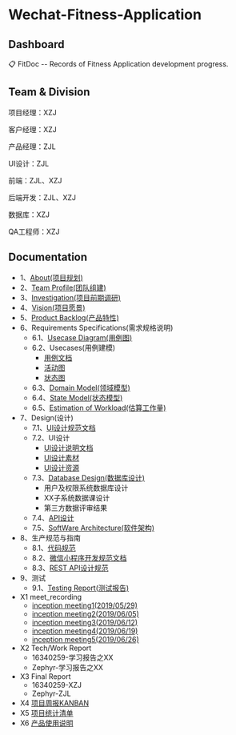# Wechat-Fitness-Application

## Dashboard

📋 FitDoc -- Records of Fitness Application development progress.

## Team & Division

项目经理：XZJ

客户经理：XZJ

产品经理：ZJL

UI设计：ZJL

前端：ZJL、XZJ

后端开发：ZJL、XZJ

数据库：XZJ

QA工程师：XZJ

## Documentation

* 1、[About(项目规划)](/Report/Documents/About.md)
* 2、[Team Profile(团队组建)](/Report/Documents/TeamProfile.md)
* 3、[Investigation(项目前期调研)](/Report/Documents/Investigation.md)
* 4、[Vision(项目愿景)](/Report/Documents/Vision.md)
* 5、[Product Backlog(产品特性)](/Report/Documents/ProductBacklog.md)
* 6、Requirements Specifications(需求规格说明)
  * 6.1、[Usecase Diagram(用例图)](/Report/Documents/RequirementsSpecifications/UsecaseDiagram.md)
  * 6.2、Usecases(用例建模)
    * [用例文档](/Report/Documents/RequirementsSpecifications/UsecaseDoc.md)
    * [活动图](/Report/Documents/RequirementsSpecifications/活动图.md)
    * [状态图](/Report/Documents/RequirementsSpecifications/状态图.md)
  * 6.3、[Domain Model(领域模型)](/Report/Documents/RequirementsSpecifications/DomainModel.md)
  * 6.4、[State Model(状态模型)](/Report/Documents/RequirementsSpecifications/StateModel.md)
  * 6.5、[Estimation of Workload(估算工作量)](/Report/Documents/RequirementsSpecifications/EstimationOfWorkloads.md)
* 7、Design(设计)
  * 7.1、[UI设计规范文档](/Report/Documents/Design/UIBacklog.md)
  * 7.2、UI设计
    * [UI设计说明文档](/Report/Documents/Design/UIDesignSpecifications.md)
    * [UI设计素材](/Report/Documents/Design/UIAssets)
    * [UI设计资源](/Report/Documents/Design/UISources)
  * 7.3、[Database Design(数据库设计)](/Report/Documents/Design/DatabaseDesign.md)
    * 用户及权限系统数据库设计
    * XX子系统数据课设计
    * 第三方数据评审结果
  * 7.4、[API设计](/Report/Documents/Design/APIDesign.md)
  * 7.5、[SoftWare Architecture(软件架构)](/Report/Documents/Design/SoftwareArchitecture.md)
* 8、生产规范与指南
  * 8.1、[代码规范](/Report/Documents/CodeSpecifications.md)
  * 8.2、[微信小程序开发规范文档](/Report/Documents/developDoc.md)
  * 8.3、[REST API设计规范](/Report/Document/RestAPI.md)
* 9、测试
  * 9.1、[Testing Report(测试报告)](/Report/Documents/TestingReport.md)
* X1 meet_recording
  * [inception meeting1(2019/05/29)](/Report/Documents/MeetingRecords/Meeting1.md)
  * [inception meeting2(2019/06/05)](/Report/Documents/MeetingRecords/Meeting2.md)
  * [inception meeting3(2019/06/12)](/Report/Documents/MeetingRecords/Meeting3.md)
  * [inception meeting4(2019/06/19)](/Report/Documents/MeetingRecords/Meeting4.md)
  * [inception meeting5(2019/06/26)](/Report/Documents/MeetingRecords/Meeting5.md)
* X2 Tech/Work Report
  * 16340259-学习报告之XX
  * Zephyr-学习报告之XX
* X3 Final Report
  * 16340259-XZJ
  * Zephyr-ZJL
* X4 [项目周报KANBAN](https://github.com/orgs/fitnote/projects)
* X5 [项目统计清单](/Report/Documents/WorkSummary.md)
* X6 [产品使用说明](/Report/Documents/UsageIntroductions.md)
